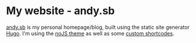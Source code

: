 # My website - andy.sb

[andy.sb][1] is my personal homepage/blog, built using the static site
generator [Hugo][2].
I'm using the [noJS theme][3] as well as some [custom shortcodes][4].

[1]: https://andy.sb
[2]: https://gohugo.io
[3]: https://git.andy.sb/nojs
[4]: /layouts/_shortcodes

